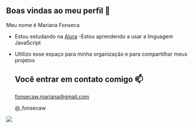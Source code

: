 ## Boas vindas ao meu perfil 💚

Meu nome é Mariana Fonseca 

- Estou estudando na [Alura](https//www.alura.com.br)
-Estou aprendendo a usar a linguagem JavaScript
- Ultilizo esse espaço para minha organização e para compartilhar meus projetos

  ## Você entrar em contato comigo  📫
  fonsecaw.mariana@gmail.com
  
  @_fonsecaw
  
![](https://media1.tenor.com/m/syqk8AK7JAsAAAAd/muito-feliz-palmeiras.gif)
